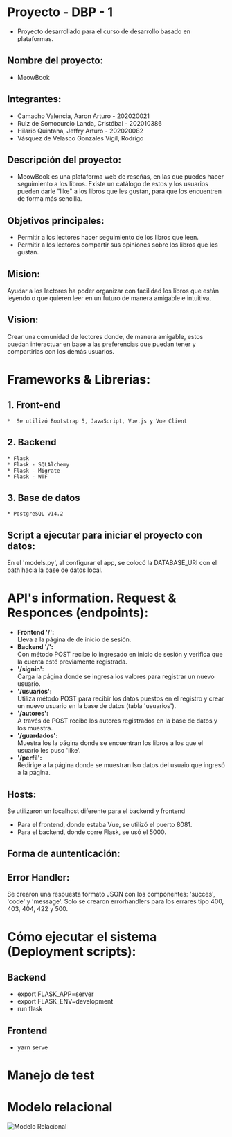 # Proyecto - DBP - 1

- Proyecto desarrollado para el curso de desarrollo basado en plataformas.

## Nombre del proyecto:

- MeowBook

## Integrantes:

* Camacho Valencia, Aaron Arturo - 202020021
* Ruiz de Somocurcio Landa, Cristóbal - 202010386
* Hilario Quintana, Jeffry Arturo - 202020082
* Vásquez de Velasco Gonzales Vigil, Rodrigo

## Descripción del proyecto:

   * MeowBook es una plataforma web de reseñas, en las que puedes hacer seguimiento a los libros. Existe un catálogo de estos y los usuarios pueden darle "like" a los libros que les gustan, para que los encuentren de forma más sencilla.

## Objetivos principales:

   * Permitir a los lectores hacer seguimiento de los libros que leen.
   * Permitir a los lectores compartir sus opiniones sobre los libros que les gustan.

## Mision:

Ayudar a los lectores ha poder organizar con facilidad los libros que están leyendo o que quieren leer en un futuro de manera amigable e intuitiva.

## Vision:

Crear una comunidad de lectores donde, de manera amigable, estos puedan interactuar  en base a las preferencias que puedan tener y compartirlas con los demás  usuarios.

# Frameworks & Librerias:

## 1. Front-end
    *  Se utilizó Bootstrap 5, JavaScript, Vue.js y Vue Client

## 2. Backend
    * Flask
    * Flask - SQLAlchemy
    * Flask - Migrate 
    * Flask - WTF

## 3. Base de datos
    * PostgreSQL v14.2

## Script a ejecutar para iniciar el proyecto con datos:

En el 'models.py', al configurar el app, se colocó la DATABASE_URI con el path hacia la base de datos local.

# API's information. Request & Responces (endpoints):

<ul>
            <li><strong>Frontend '/':</strong></li> Lleva a la página de de inicio de sesión.
            <li><strong>Backend '/':</strong></li> Con método POST recibe lo ingresado en inicio de sesión y verifica que la cuenta esté previamente registrada.
            <li><strong>'/signin':</strong></li> Carga la página donde se ingresa los valores para registrar un nuevo usuario.
            <li><strong>'/usuarios':</strong></li> Utiliza método POST para recibir los datos puestos en el registro y crear un nuevo usuario en la base de datos (tabla 'usuarios').
            <li><strong>'/autores':</strong></li> A través de POST recibe los autores registrados en la base de datos y los muestra.
            <li><strong>'/guardados':</strong></li> Muestra los la página donde se encuentran los libros a los que el usuario les puso 'like'.
            <li><strong>'/perfil':</strong></li> Redirige a la página donde se muestran lso datos del usuaio que ingresó a la página.
</ul>

## Hosts:

Se utilizaron un localhost diferente para el backend y frontend
   * Para el frontend, donde estaba Vue, se utilizó el puerto 8081.
   * Para el backend, donde corre Flask, se usó el 5000.

## Forma de auntenticación:

## Error Handler:

Se crearon una respuesta formato JSON con los componentes: 'succes', 'code' y 'message'. 
Solo se crearon errorhandlers para los errares tipo 400, 403, 404, 422 y 500.

# Cómo ejecutar el sistema (Deployment scripts):

## Backend
   * export FLASK_APP=server
   * export FLASK_ENV=development
   * run flask

## Frontend
   * yarn serve
 
# Manejo de test

# Modelo relacional
![Modelo Relacional](https://user-images.githubusercontent.com/103542038/177927334-22d0a3b7-50cd-4e9a-974f-f2ae1a516e72.PNG)




